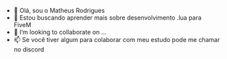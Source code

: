 - 👋 Olá, sou o Matheus Rodrigues
- 👀 Estou buscando aprender mais sobre desenvolvimento .lua para FiveM
- 💞️ I’m looking to collaborate on ...
- 📫 Se você tiver algum para colaborar com meu estudo pode me chamar no discord

<!---
D4rkG4merHD/D4rkG4merHD is a ✨ special ✨ repository because its `README.md` (this file) appears on your GitHub profile.
You can click the Preview link to take a look at your changes.
--->
